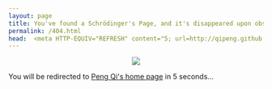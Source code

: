 ```yaml
---
layout: page
title: You've found a Schrödinger's Page, and it's disappeared upon observation!
permalink: /404.html
head:  <meta HTTP-EQUIV="REFRESH" content="5; url=http://qipeng.github.io">
---
```


<p style='text-align:center'>
<img src="{{ '/assets/img/SchrodingersCat.png' | relative_url }}" style='max-width:500px'>
</p>

<p>You will be redirected to <a href='://qipeng.me'>Peng Qi's home page</a> in 5 seconds...</p>
